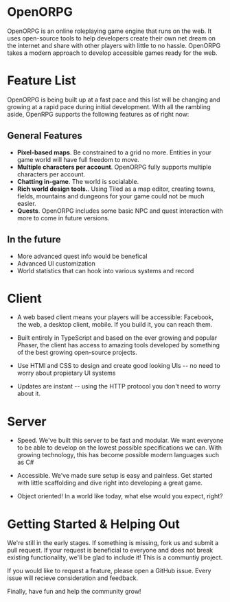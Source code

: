 OpenORPG
=========

OpenORPG is an online roleplaying game engine that runs on the web. It uses open-source tools to help developers create their own net dream on the internet and share with other players with little to no hassle. OpenORPG takes a modern approach to develop accessible games ready for the web.

Feature List
=============

OpenORPG is being built up at a fast pace and this list will be changing and growing at a rapid pace during initial development. With all the rambling aside, OpenRPG supports the following features as of right now:

## General Features

* **Pixel-based maps**. Be constrained to a grid no more. Entities in your game world will have full freedom to move.
* **Multiple characters per account**. OpenORPG fully supports multiple characters per account.
* **Chatting in-game**. The world is socialable.
* **Rich world design tools.**. Using Tiled as a map editor, creating towns, fields, mountains and dungeons for your game could not be much easier.
* **Quests**. OpenORPG includes some basic NPC and quest interaction with more to come in future versions.

## In the future

* More advanced quest info would be benefical
* Advanced UI customization
* World statistics that can hook into various systems and record



Client
======

* A web based client means your players will be accessible: Facebook, the web, a desktop client, mobile. If you build it, you can reach them.

* Built entirely in TypeScript and based on the ever growing and popular Phaser, the client has access to amazing tools developed by something of the best growing open-source projects.

* Use HTMl and CSS to design and create good looking UIs -- no need to worry about propietary UI systems

* Updates are instant -- using the HTTP protocol you don't need to worry about it.


Server
======

* Speed. We've built this server to be fast and modular. We want everyone to be able to develop on the lowest possible specifications we can. With growing technology, this has become possible modern languages such as C# 

* Accessible. We've made sure setup is easy and painless. Get started with little scaffolding and dive right into developing a great game.

* Object oriented! In a world like today, what else would you expect, right?




Getting Started & Helping Out
=============================

We're still in the early stages. If something is missing, fork us and submit a pull request. If your request is beneficial to everyone and does not break existing functionality, we'll be glad to include it! This is a communtiy project. 

If you would like to request a feature, please open a GitHub issue. Every issue will recieve consideration and feedback. 

Finally, have fun and help the community grow!

